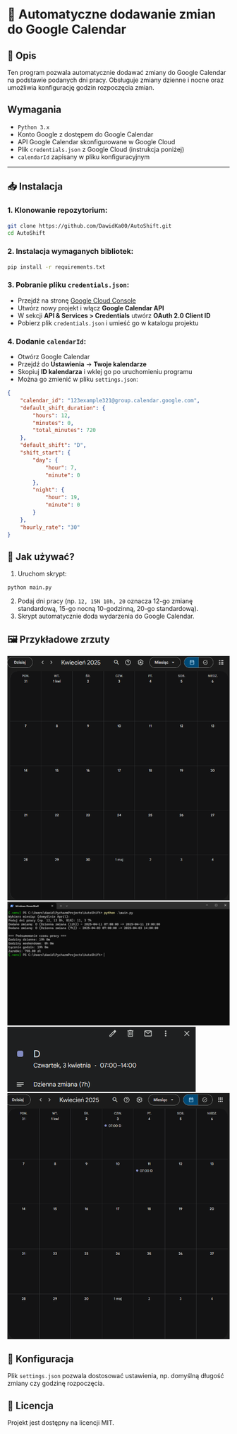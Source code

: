 # 📅 Automatyczne dodawanie zmian do Google Calendar  
## 📌 Opis

Ten program pozwala automatycznie dodawać zmiany do Google Calendar na podstawie podanych dni pracy. Obsługuje zmiany dzienne i nocne oraz umożliwia konfigurację godzin rozpoczęcia zmian.

## Wymagania  
* `Python 3.x`
* Konto Google z dostępem do Google Calendar
* API Google Calendar skonfigurowane w Google Cloud
* Plik `credentials.json` z Google Cloud (instrukcja poniżej)
* `calendarId` zapisany w pliku konfiguracyjnym

---

## 📥 Instalacja

### 1. Klonowanie repozytorium:
```bash
git clone https://github.com/DawidKa00/AutoShift.git
cd AutoShift
```
### 2. Instalacja wymaganych bibliotek:
```bash
pip install -r requirements.txt  
```
### 3. Pobranie pliku `credentials.json`:

* Przejdź na stronę [Google Cloud Console](https://console.cloud.google.com/)
* Utwórz nowy projekt i włącz **Google Calendar API**
* W sekcji **API & Services > Credentials** utwórz **OAuth 2.0 Client ID**
* Pobierz plik `credentials.json` i umieść go w katalogu projektu

### 4. Dodanie `calendarId`:
* Otwórz Google Calendar
* Przejdź do **Ustawienia** → **Twoje kalendarze**
* Skopiuj **ID kalendarza** i wklej go po uruchomieniu programu
* Można go zmienić w pliku `settings.json`:
```json
{
    "calendar_id": "123example321@group.calendar.google.com",
    "default_shift_duration": {
        "hours": 12,
        "minutes": 0,
        "total_minutes": 720
    },
    "default_shift": "D",
    "shift_start": {
        "day": {
            "hour": 7,
            "minute": 0
        },
        "night": {
            "hour": 19,
            "minute": 0
        }
    },
    "hourly_rate": "30"
}
```

## 🎯 Jak używać?
1. Uruchom skrypt:
```bash
python main.py
```
2. Podaj dni pracy (np. `12, 15N 10h, 20` oznacza 12-go zmianę standardową, 15-go nocną 10-godzinną, 20-go standardową).
3. Skrypt automatycznie doda wydarzenia do Google Calendar.
## 🖼️ Przykładowe zrzuty
![img.png](imgs/img.png)
![img_1.png](imgs/img_1.png)
![img_2.png](imgs/img_2.png)
![img_3.png](imgs/img_3.png)


## 🔧 Konfiguracja
Plik `settings.json` pozwala dostosować ustawienia, np. domyślną długość zmiany czy godzinę rozpoczęcia.

## 📜 Licencja
Projekt jest dostępny na licencji MIT.